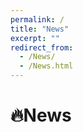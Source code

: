 ```yaml
---
permalink: /
title: "News"
excerpt: ""
redirect_from: 
  - /News/
  - /News.html
---
```


<span class="anchor" id="news"></span>

# 🔥News
